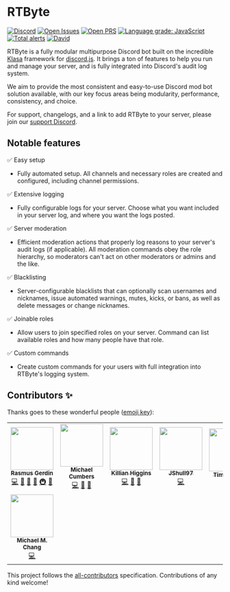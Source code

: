 # RTByte
[![Discord](https://img.shields.io/discord/450163430373064704.svg?colorB=7289da&label=discord&logo=Discord&logoColor=fff&style=flat)](https://rtbyte.xyz/discord)
[![Open Issues](https://img.shields.io/github/issues/RTByte/RTByte.svg)](https://github.com/RTByte/RTByte/issues)
[![Open PRS](https://img.shields.io/github/issues-pr/RTByte/RTByte.svg)](https://github.com/RTByte/RTByte/pulls)
[![Language grade: JavaScript](https://img.shields.io/lgtm/grade/javascript/g/RTByte/RTByte.svg?logo=lgtm&logoWidth=18)](https://lgtm.com/projects/g/RTByte/RTByte/context:javascript)
[![Total alerts](https://img.shields.io/lgtm/alerts/g/RTByte/RTByte.svg?logo=lgtm&logoWidth=18)](https://lgtm.com/projects/g/RTByte/RTByte/alerts/)
[![David](https://img.shields.io/david/RTByte/RTByte.svg?maxAge=3600)](https://david-dm.org/RTByte/RTByte)

RTByte is a fully modular multipurpose Discord bot built on the incredible [Klasa](https://klasa.js.org/) framework for [discord.js](https://discord.js.org/). It brings a ton of features to help you run and manage your server, and is fully integrated into Discord's audit log system.

We aim to provide the most consistent and easy-to-use Discord mod bot solution available, with our key focus areas being modularity, performance, consistency, and choice.

For support, changelogs, and a link to add RTByte to your server, please join our [support Discord](https://rtbyte.xyz/discord).

## Notable features


✅ Easy setup

* Fully automated setup. All channels and necessary roles are created and configured, including channel permissions.

✅ Extensive logging

* Fully configurable logs for your server. Choose what you want included in your server log, and where you want the logs posted.

✅ Server moderation

* Efficient moderation actions that properly log reasons to your server's audit logs (if applicable). All moderation commands obey the role hierarchy, so moderators can't act on other moderators or admins and the like.

✅ Blacklisting

* Server-configurable blacklists that can optionally scan usernames and nicknames, issue automated warnings, mutes, kicks, or bans, as well as delete messages or change nicknames.

✅ Joinable roles

* Allow users to join specified roles on your server. Command can list available roles and how many people have that role.

✅ Custom commands

* Create custom commands for your users with full integration into RTByte's logging system.

## Contributors ✨

Thanks goes to these wonderful people ([emoji key](https://allcontributors.org/docs/en/emoji-key)):

<!-- ALL-CONTRIBUTORS-LIST:START - Do not remove or modify this section -->
<!-- prettier-ignore-start -->
<!-- markdownlint-disable -->
<table>
  <tr>
    <td align="center"><a href="http://rasmusgerdin.com/"><img src="https://avatars0.githubusercontent.com/u/11445945?v=4" width="100px;" alt=""/><br /><sub><b>Rasmus Gerdin</b></sub></a><br /><a href="https://github.com/RTByte/rtbyte/commits?author=rasmusgerdin" title="Code">💻</a> <a href="https://github.com/RTByte/rtbyte/commits?author=rasmusgerdin" title="Documentation">📖</a> <a href="#design-rasmusgerdin" title="Design">🎨</a> <a href="#ideas-rasmusgerdin" title="Ideas, Planning, & Feedback">🤔</a> <a href="#infra-rasmusgerdin" title="Infrastructure (Hosting, Build-Tools, etc)">🚇</a> <a href="#projectManagement-rasmusgerdin" title="Project Management">📆</a></td>
    <td align="center"><a href="https://michaelcumbers.ca/"><img src="https://avatars0.githubusercontent.com/u/16696023?v=4" width="100px;" alt=""/><br /><sub><b>Michael Cumbers</b></sub></a><br /><a href="https://github.com/RTByte/rtbyte/commits?author=mcumbers" title="Code">💻</a> <a href="https://github.com/RTByte/rtbyte/commits?author=mcumbers" title="Documentation">📖</a> <a href="#ideas-mcumbers" title="Ideas, Planning, & Feedback">🤔</a></td>
    <td align="center"><a href="https://github.com/Uzui2012"><img src="https://avatars3.githubusercontent.com/u/22256520?v=4" width="100px;" alt=""/><br /><sub><b>Killian Higgins</b></sub></a><br /><a href="https://github.com/RTByte/rtbyte/commits?author=Uzui2012" title="Code">💻</a> <a href="#maintenance-Uzui2012" title="Maintenance">🚧</a> <a href="https://github.com/RTByte/rtbyte/pulls?q=is%3Apr+reviewed-by%3AUzui2012" title="Reviewed Pull Requests">👀</a></td>
    <td align="center"><a href="https://github.com/JShull97"><img src="https://avatars3.githubusercontent.com/u/38473222?v=4" width="100px;" alt=""/><br /><sub><b>JShull97</b></sub></a><br /><a href="https://github.com/RTByte/rtbyte/commits?author=JShull97" title="Code">💻</a></td>
    <td align="center"><a href="https://jankcat.com"><img src="https://avatars1.githubusercontent.com/u/7744158?v=4" width="100px;" alt=""/><br /><sub><b>Tim Watkins</b></sub></a><br /><a href="https://github.com/RTByte/rtbyte/commits?author=jankcat" title="Documentation">📖</a></td>
    <td align="center"><a href="https://github.com/ArtsyDiego"><img src="https://avatars2.githubusercontent.com/u/70177258?v=4" width="100px;" alt=""/><br /><sub><b>Artsy</b></sub></a><br /><a href="#design-ArtsyDiego" title="Design">🎨</a></td>
    <td align="center"><a href="https://github.com/PixelPoncho"><img src="https://avatars2.githubusercontent.com/u/33527005?v=4" width="100px;" alt=""/><br /><sub><b>Ines</b></sub></a><br /><a href="https://github.com/RTByte/rtbyte/commits?author=PixelPoncho" title="Code">💻</a></td>
  </tr>
  <tr>
    <td align="center"><a href="https://mchang.name"><img src="https://avatars0.githubusercontent.com/u/15132783?v=4" width="100px;" alt=""/><br /><sub><b>Michael M. Chang</b></sub></a><br /><a href="https://github.com/RTByte/rtbyte/commits?author=mchangrh" title="Code">💻</a></td>
  </tr>
</table>

<!-- markdownlint-enable -->
<!-- prettier-ignore-end -->
<!-- ALL-CONTRIBUTORS-LIST:END -->

This project follows the [all-contributors](https://github.com/all-contributors/all-contributors) specification. Contributions of any kind welcome!
